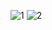 ![1](https://github.com/21AbhishekKS/SpendWiz/assets/138370050/dcf9f51b-4000-4d3a-8b8c-de404ea0c9be)
![2](https://github.com/21AbhishekKS/SpendWiz/assets/138370050/7a26362a-2283-4a46-a5d7-ab59fb01d844)
